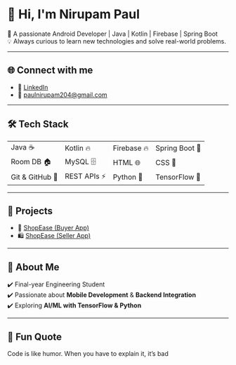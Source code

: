 # 👋 Hi, I'm Nirupam Paul  

🚀 A passionate Android Developer | Java | Kotlin | Firebase | Spring Boot  
💡 Always curious to learn new technologies and solve real-world problems.  

---

## 🌐 Connect with me  
- 💼 [LinkedIn](https://www.linkedin.com/in/nirupam-paul101)  
- 📧 paulnirupam204@gmail.com  

---

## 🛠️ Tech Stack  

<table>
  <tr>
    <td>Java ☕</td>
    <td>Kotlin 🔥</td>
    <td>Firebase 🔥</td>
    <td>Spring Boot 🌱</td>
  </tr>
  <tr>
    <td>Room DB 🏠</td>
    <td>MySQL 🗄️</td>
    <td>HTML 🌐</td>
    <td>CSS 🎨</td>
  </tr>
  <tr>
    <td>Git & GitHub 🐙</td>
    <td>REST APIs ⚡</td>
    <td>Python 🐍</td>
    <td>TensorFlow 🤖</td>
  </tr>
</table>  

---

## 📂 Projects  

- 🛒 [ShopEase (Buyer App)](https://github.com/101paul/ShopEase_frBuyer)  
- 🛍️ [ShopEase (Seller App)](https://github.com/101paul/ShopEase_frBuyer)  

---

## 🚀 About Me  
✔️ Final-year Engineering Student  
✔️ Passionate about **Mobile Development** & **Backend Integration**  
✔️ Exploring **AI/ML with TensorFlow & Python**  

---

## 🎨 Fun Quote  
Code is like humor. When you have to explain it, it’s bad
